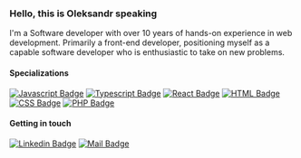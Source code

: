 ### Hello, this is Oleksandr speaking

I'm a Software developer with over 10 years of hands-on experience in web development. Primarily a front-end developer, positioning myself as a capable software developer who is enthusiastic to take on new problems.

#### Specializations

[![Javascript Badge](https://img.shields.io/badge/-Javascript-F0DB4F?style=for-the-badge&labelColor=black&logo=javascript&logoColor=F0DB4F)](#) 
[![Typescript Badge](https://img.shields.io/badge/-Typescript-007acc?style=for-the-badge&labelColor=black&logo=typescript&logoColor=007acc)](#) 
[![React Badge](https://img.shields.io/badge/-React-61DBFB?style=for-the-badge&labelColor=black&logo=react&logoColor=61DBFB)](#) 
[![HTML Badge](https://img.shields.io/badge/-Html-F06529?style=for-the-badge&labelColor=black&logo=html5&logoColor=F06529)](#) 
[![CSS Badge](https://img.shields.io/badge/-Css-2965f1?style=for-the-badge&labelColor=black&logo=css3&logoColor=2965f1)](#) 
[![PHP Badge](https://img.shields.io/badge/-Php-8993be?style=for-the-badge&labelColor=black&logo=php&logoColor=8993be)](#) 

#### Getting in touch
[![Linkedin Badge](https://img.shields.io/badge/-Oleksandr_Zubov-0e76a8?style=flat&labelColor=0e76a8&logo=linkedin&logoColor=white)](https://www.linkedin.com/in/oleksandr-zubov/)
[![Mail Badge](https://img.shields.io/badge/-Oleksandr_Zubov-c0392b?style=flat&labelColor=c0392b&logo=gmail&logoColor=white)](mailto:zubov.mailbox@gmail.com)

<!--
### Hi there 👋

**oleksandr-zubov/oleksandr-zubov** is a ✨ _special_ ✨ repository because its `README.md` (this file) appears on your GitHub profile.

Here are some ideas to get you started:

- 🔭 I’m currently working on ...
- 🌱 I’m currently learning ...
- 👯 I’m looking to collaborate on ...
- 🤔 I’m looking for help with ...
- 💬 Ask me about ...
- 📫 How to reach me: ...
- 😄 Pronouns: ...
- ⚡ Fun fact: ...
-->
